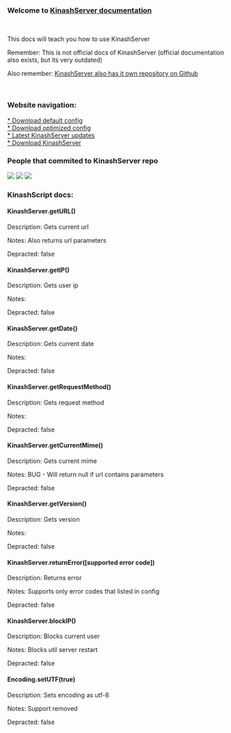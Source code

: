 <link href="./assets/customcss.css" rel="stylesheet">
<script type="text/javascript" src="./assets/js.js"></script>
<h3>Welcome to <a href="https://github.com/KinashServer/KinashServer">KinashServer documentation</a></h3>
<br>
<p>This docs will teach you how to use KinashServer</p>
<p>Remember: This is not official docs of KinashServer (official documentation also exists, but its very outdated)</p>
<p>Also remember: <a href="https://github.com/KinashServer/KinashServer">KinashServer also has it own repository on Github</a></p>
<br>
<h3>Website navigation: </h3>
<div class="nav">
    <a href="./download/warning.html">* Download default config</a> <br>
    <a href="./download/warning1.html">* Download optimized config</a> <br>
    <a href="https://github.com/KinashServer/KinashServer/releases/">* Latest KinashServer updates</a> <br>
    <a href="https://github.com/KinashServer/KinashServer/releases/">* Download KinashServer</a> <br>
</div>
<h3>People that commited to KinashServer repo</h3>
<img id="avatar" class="nav" src="https://avatars.githubusercontent.com/u/75567134?s=32&v=4">
<img id="avatar" class="nav" src="https://avatars.githubusercontent.com/u/92477814?s=32&v=4">
<img id="avatar" class="nav" src="https://avatars.githubusercontent.com/u/98953727?s=32&v=4">
<h3>KinashScript docs:</h3>
<div class="nav">
    <h4>KinashServer.getURL()</h4>
    <p class="nav">Description: Gets current url</p>
    <p class="nav">Notes: Also returns url parameters</p>
    <p class="nav">Depracted: false</p>
    <h4>KinashServer.getIP()</h4>
    <p class="nav">Description: Gets user ip</p>
    <p class="nav">Notes: </p>
    <p class="nav">Depracted: false</p>
    <h4>KinashServer.getDate()</h4>
    <p class="nav">Description: Gets current date</p>
    <p class="nav">Notes: </p>
    <p class="nav">Depracted: false</p>
    <h4>KinashServer.getRequestMethod()</h4>
    <p class="nav">Description: Gets request method</p>
    <p class="nav">Notes: </p>
    <p class="nav">Depracted: false</p>
    <h4>KinashServer.getCurrentMime()</h4>
    <p class="nav">Description: Gets current mime</p>
    <p class="nav">Notes: BUG - Will return null if url contains parameters</p>
    <p class="nav">Depracted: false</p>
    <h4>KinashServer.getVersion()</h4>
    <p class="nav">Description: Gets version</p>
    <p class="nav">Notes: </p>
    <p class="nav">Depracted: false</p>
    <h4>KinashServer.returnError([supported error code])</h4>
    <p class="nav">Description: Returns error</p>
    <p class="nav">Notes: Supports only error codes that listed in config</p>
    <p class="nav">Depracted: false</p>
    <h4>KinashServer.blockIP()</h4>
    <p class="nav">Description: Blocks current user</p>
    <p class="nav">Notes: Blocks util server restart</p>
    <p class="nav">Depracted: false</p>
    <h4>Encoding.setUTF(true)</h4>
    <p class="nav">Description: Sets encoding as utf-8</p>
    <p class="nav">Notes: Support removed</p>
    <p class="nav">Depracted: false</p>
</div>

<script type="text/javascript">
    brrer(15);
</script>